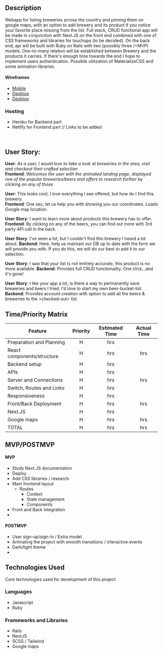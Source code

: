 ## Description

Webapp for  listing breweries across the country and pinning them on google maps, with an option to add brewery and its product if you notice your favorite place missing from the list. Full stack, CRUD functional app will be made in conjunction with Next.JS on the front end combined with one of CSS frameworks and libraries for touchups (to be decided). On the back end, api will be built with Ruby on Rails with two (possibly three /+MVP) models. One-to-many relation will be established between Brewery and the products it carries. If there's enough time towards the end I hope to implement users authentication. 
Possible utilization of MaterializeCSS and some animation libraries.

#### Wireframes

- [Mobile](https://i.imgur.com/3DbLlpQ.png)
- [Desktop](https://i.imgur.com/yyp9oZY.png)
- [Desktop](https://i.imgur.com/I7SZ8qh.png)


### Hosting
- Heroku for Backend part
- Netlify for Frontend part
// Links to be added
<br/>

## User Story:

**User**: *As a user, I would love to take a look at breweries in the area, visit and checkout their crafted selection*   
**Frontend**:  *Welcomes the user with the animated landing page, displayed row of the popular breweries/beers and offers to research further by clicking on any of those*  

**User**: This looks cool, I love everything I see offered, but how do I find this brewery.   
**Frontend**:  One sec, let us help you with showing you our coordinates. Loads Google map location.

**User Story**: I want to learn more about products this brewery has to offer.
**Frontend**: By clicking on any of the beers, you can find out more with 3rd party API call in the back.
 
**User Story**: I've seen a lot, but I couldn't find this brewery I heard a lot about.
**Backend**:  Here, help us maintain our DB up to date with the form we will provide you with. If you do this, we will do our best to add it to our selection.

**User Story**: I saw that your list is not entirely accurate, this product is no more available.
**Backend**:  Provides full CRUD functionality. One click...and it's gone!

**User Story**: I like your app a lot, is there a way to permanently save breweries and beers I tried. I'd love to start my own beer-bucket-list.
**Backend**:  Provides account creation with option to add all the beers & breweries to the >checked-out< list.




## Time/Priority Matrix

|  Feature  |  Priority  |  Estimated Time  |  Actual Time  |
|  ---  |  :---:  |   :---:  |  :---:  |
| Preparation and Planning | H | hrs |  |
| React components/structure | H | hrs | hrs |
| Backend setup | H | hrs |  |
| APIs | H | hrs |  |
| Server and Connections | H | hrs | hrs |
| Switch, Routes and Links | H | hrs |  |
| Responsiveness | H | hrs |  |
| Front/Back Deployment | H | hrs | hrs |
| Next.JS | H | hrs |  |
| Google maps | H | hrs | hrs|
| TOTAL | H | hrs | hrs |

  
## MVP/POSTMVP

#### MVP

- Study Next.JS documentation
- Deploy
- Add CSS libraries / research
- Main frontend layout
    - Routes
        - Context
        - State management
        - Components 
- Front and Back integration
- 

#### POSTMVP

- User sign-up/sign-in / Extra model
- Animating the project with smooth transitions / interactive events
- Dark/light theme
- 


## Technologies Used
Core technologies used for development of this project

### Languages
- Javascript
- Ruby

### Frameworks and Libraries
- Rails
- NextJS
- SCSS / Tailwind
- Google maps



